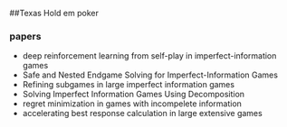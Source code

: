##Texas Hold em poker
### papers
  - deep reinforcement learning from self-play in imperfect-information games
  - Safe and Nested Endgame Solving for Imperfect-Information Games
  - Refining subgames in large imperfect information games
  - Solving Imperfect Information Games Using Decomposition
  - regret minimization in games with incompelete information
  - accelerating best response calculation in large extensive games


